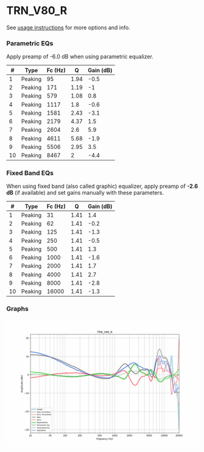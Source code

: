# TRN_V80_R
See [usage instructions](https://github.com/jaakkopasanen/AutoEq#usage) for more options and info.

### Parametric EQs
Apply preamp of -6.0 dB when using parametric equalizer.

|   # | Type    |   Fc (Hz) |    Q |   Gain (dB) |
|-----|---------|-----------|------|-------------|
|   1 | Peaking |        95 | 1.94 |        -0.5 |
|   2 | Peaking |       171 | 1.19 |        -1   |
|   3 | Peaking |       579 | 1.08 |         0.8 |
|   4 | Peaking |      1117 | 1.8  |        -0.6 |
|   5 | Peaking |      1581 | 2.43 |        -3.1 |
|   6 | Peaking |      2179 | 4.37 |         1.5 |
|   7 | Peaking |      2604 | 2.6  |         5.9 |
|   8 | Peaking |      4611 | 5.68 |        -1.9 |
|   9 | Peaking |      5506 | 2.95 |         3.5 |
|  10 | Peaking |      8467 | 2    |        -4.4 |

### Fixed Band EQs
When using fixed band (also called graphic) equalizer, apply preamp of **-2.6 dB** (if available) and set gains manually with these parameters.

|   # | Type    |   Fc (Hz) |    Q |   Gain (dB) |
|-----|---------|-----------|------|-------------|
|   1 | Peaking |        31 | 1.41 |         1.4 |
|   2 | Peaking |        62 | 1.41 |        -0.2 |
|   3 | Peaking |       125 | 1.41 |        -1.3 |
|   4 | Peaking |       250 | 1.41 |        -0.5 |
|   5 | Peaking |       500 | 1.41 |         1.3 |
|   6 | Peaking |      1000 | 1.41 |        -1.6 |
|   7 | Peaking |      2000 | 1.41 |         1.7 |
|   8 | Peaking |      4000 | 1.41 |         2.7 |
|   9 | Peaking |      8000 | 1.41 |        -2.8 |
|  10 | Peaking |     16000 | 1.41 |        -1.3 |

### Graphs
![](./TRN_V80_R.png)
